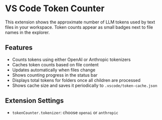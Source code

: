 # VS Code Token Counter

This extension shows the approximate number of LLM tokens used by text files in your workspace. Token counts appear as small badges next to file names in the explorer.

## Features
- Counts tokens using either OpenAI or Anthropic tokenizers
- Caches token counts based on file content
- Updates automatically when files change
- Shows counting progress in the status bar
- Displays total tokens for folders once all children are processed
- Shows cache size and saves it periodically to `.vscode/token-cache.json`

## Extension Settings
- `tokenCounter.tokenizer`: choose `openai` or `anthropic`
